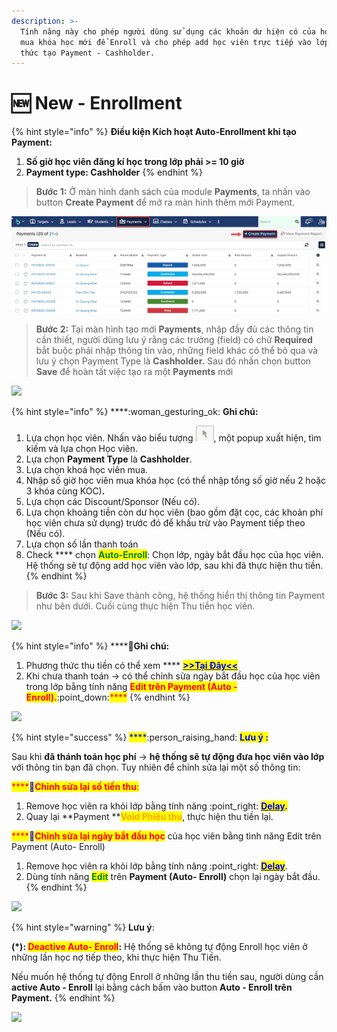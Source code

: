 ```yaml
---
description: >-
  Tính năng này cho phép người dùng sử dụng các khoản dư hiện có của học viên để
  mua khóa học mới để Enroll và cho phép add học viên trực tiếp vào lớp qua cách
  thức tạo Payment - Cashholder.
---
```


# 🆕 New - Enrollment

{% hint style="info" %}
**Điều kiện Kích hoạt Auto-Enrollment khi tạo Payment:** &#x20;

1. **Số giờ học viên đăng kí học trong lớp phải >= 10 giờ**&#x20;
2. **Payment type: Cashholder**
{% endhint %}

> **Bước 1:** Ở màn hình danh sách của module **Payments**, ta nhấn vào button **Create Payment** để mở ra màn hình thêm mới Payment.

![](../.gitbook/assets/payment1.jpg)

> **Bước 2:**&#x20;
> Tại màn hình tạo mới **Payments**, nhập đầy đủ các thông tin cần thiết, người dùng lưu ý rằng các trường (field) có chữ **Required** bắt buộc phải nhập thông tin vào, những field khác có thể bỏ qua và lưu ý chọn Payment Type là **Cashholder.** Sau đó nhấn chọn button **Save** để hoàn tất việc tạo ra một **Payments** mới

![](../.gitbook/assets/New\_Auto1.png)

{% hint style="info" %}
****:woman\_gesturing\_ok: **Ghi chú:**

1. Lựa chọn học viên.&#x20;
   Nhấn vào biểu tượng <img src="../.gitbook/assets/Enroll4.png" alt="" data-size="line">, một popup xuất hiện, tìm kiếm và lựa chọn Học viên.
2. Lựa chọn **Payment Type** là **Cashholder**.
3. Lựa chọn khoá học viên mua.
4. Nhập số giờ học viên mua khóa học (có thể nhập tổng số giờ nếu 2 hoặc 3 khóa cùng KOC)**.**
5. Lựa chọn các Discount/Sponsor (Nếu có).
6. Lựa chọn khoảng tiền còn dư học viên (bao gồm đặt cọc, các khoản phí học viên chưa sử dụng) trước đó để khấu trừ vào Payment tiếp theo (Nếu có).
7. Lựa chọn số lần thanh toán
8. Check **** chọn <mark style="color:green;">**Auto-Enroll**</mark>: Chọn lớp, ngày bắt đầu học của học viên. Hệ thống sẽ tự động add học viên vào lớp, sau khi đã thực hiện thu tiền.
{% endhint %}

> **Bước 3:** Sau khi Save thành công, hệ thống hiển thị thông tin Payment như bên dưới. Cuối cùng thực hiện Thu tiền học viên.

![](../.gitbook/assets/New\_Auto2.png)

{% hint style="info" %}
****:tada:**Ghi chú:**

1. Phương thức thu tiền có thể xem **** [<mark style="color:blue;">**>>Tại Đây<<**</mark>](https://help.dotb.vn/quan-li-dang-ki-hoc-va-thu-tien/quan-li-thanh-toan#thanh-toan-cho-payment)
2. Khi chưa thanh toán -> có thể chỉnh sửa ngày bắt đầu học của học viên trong lớp bằng tính năng <mark style="color:red;">**Edit trên Payment (Auto - Enroll).**</mark>:point\_down:<mark style="color:red;">****</mark>
{% endhint %}

![](../.gitbook/assets/newauto\_3.png)

{% hint style="success" %}
<mark style="color:blue;">****</mark>:person\_raising\_hand: <mark style="color:blue;">**Lưu ý :**</mark>&#x20;

Sau khi **đã thánh toán học phí** -> **hệ thống sẽ tự động đưa học viên vào lớp** với thông tin bạn đã chọn. Tuy nhiên để chỉnh sửa lại một số thông tin:

<mark style="color:red;">****</mark>:clap:<mark style="color:red;">**Chỉnh sửa lại số tiền thu**</mark><mark style="color:red;">:</mark>&#x20;

1. Remove học viên ra khỏi lớp bằng tính năng :point\_right: [<mark style="color:blue;">**Delay**</mark>](bao-luu-xoa-hoc-vien.md)<mark style="color:blue;">**.**</mark>
2. Quay lại **Payment **<mark style="color:orange;">**Void Phiếu thu**</mark>, thực hiện thu tiền lại.

<mark style="color:red;">****</mark>:clap:<mark style="color:red;">**Chỉnh sửa lại ngày bắt đầu học**</mark> của học viên bằng tình năng Edit trên Payment (Auto- Enroll)

1. Remove học viên ra khỏi lớp bằng tính năng :point\_right: [<mark style="color:blue;">**Delay**</mark>](bao-luu-xoa-hoc-vien.md).
2. Dùng tính năng <mark style="color:green;">**Edit**</mark> trên **Payment **<mark style="color:green;">**(Auto- Enroll)**</mark> chọn lại ngày bắt đầu.
{% endhint %}

![](../.gitbook/assets/newauto\_3.png)

{% hint style="warning" %}
**Lưu ý**:&#x20;

**(\*): **<mark style="color:red;">**Deactive Auto- Enroll**</mark>**:** Hệ thống sẽ không tự động Enroll học viên ở những lần học nợ tiếp theo, khi thực hiện Thu Tiền.

Nếu muốn hệ thống tự động Enroll ở những lần thu tiền sau, người dùng cần **active Auto - Enroll** lại bằng cách bấm vào button **Auto - Enroll trên Payment.**
{% endhint %}

![](../.gitbook/assets/eidt\_auto.png)

